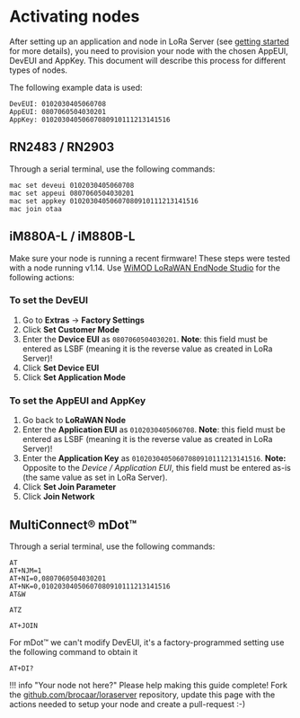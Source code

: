 # Activating nodes

After setting up an application and node in LoRa Server
(see [getting started](getting-started.md) for more details), you need to
provision your node with the chosen AppEUI, DevEUI and AppKey.
This document will describe this process for different types of nodes.

The following example data is used:

```
DevEUI: 0102030405060708
AppEUI: 0807060504030201
AppKey: 01020304050607080910111213141516
```

## RN2483 / RN2903

Through a serial terminal, use the following commands:

```
mac set deveui 0102030405060708
mac set appeui 0807060504030201
mac set appkey 01020304050607080910111213141516
mac join otaa
```

## iM880A-L / iM880B-L

Make sure your node is running a recent firmware! These steps were tested
with a node running v1.14. Use [WiMOD LoRaWAN EndNode Studio](http://www.wireless-solutions.de/products/radiomodules/im880b-l)
for the following actions:

### To set the DevEUI

1. Go to **Extras** -> **Factory Settings**
2. Click **Set Customer Mode**
3. Enter the **Device EUI** as ``0807060504030201``. **Note**: this field
   must be entered as LSBF (meaning it is the reverse value as created in
   LoRa Server)!
4. Click **Set Device EUI**
5. Click **Set Application Mode**

### To set the AppEUI and AppKey

1. Go back to **LoRaWAN Node**
2. Enter the **Application EUI** as ``0102030405060708``. **Note**: this field
   must be entered as LSBF (meaning it is the reverse value as created in
   LoRa Server)!
3. Enter the **Application Key** as ``01020304050607080910111213141516``.
   **Note:** Opposite to the *Device / Application EUI*, this field must be
   entered as-is (the same value as set in LoRa Server).
4. Click **Set Join Parameter**
5. Click **Join Network**

## MultiConnect® mDot™
  Through a serial terminal, use the following commands:
  ```
  AT
  AT+NJM=1
  AT+NI=0,0807060504030201
  AT+NK=0,01020304050607080910111213141516
  AT&W

  ATZ

  AT+JOIN
  ```

  For mDot™ we can't modify DevEUI, it's a factory-programmed setting
  use the following command to obtain it
  ```
  AT+DI?
  ```

!!! info "Your node not here?"
    Please help making this guide complete! Fork the [github.com/brocaar/loraserver](https://github.com/brocaar/loraserver)
    repository, update this page with the actions needed to setup your node
    and create a pull-request :-)
